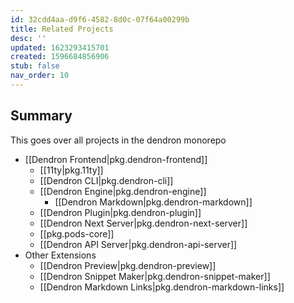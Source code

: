 ```yaml
---
id: 32cdd4aa-d9f6-4582-8d0c-07f64a00299b
title: Related Projects
desc: ''
updated: 1623293415701
created: 1596684856906
stub: false
nav_order: 10
---
```

## Summary

This goes over all projects in the dendron monorepo

- [[Dendron Frontend|pkg.dendron-frontend]]
  - [[11ty|pkg.11ty]]
  - [[Dendron CLI|pkg.dendron-cli]]
  - [[Dendron Engine|pkg.dendron-engine]]
    - [[Dendron Markdown|pkg.dendron-markdown]]
  - [[Dendron Plugin|pkg.dendron-plugin]]
  - [[Dendron Next Server|pkg.dendron-next-server]]
  - [[pkg.pods-core]]
  - [[Dendron API Server|pkg.dendron-api-server]]
- Other Extensions
  - [[Dendron Preview|pkg.dendron-preview]]
  - [[Dendron Snippet Maker|pkg.dendron-snippet-maker]]
  - [[Dendron Markdown Links|pkg.dendron-markdown-links]]
